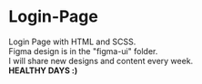 # Login-Page
Login Page with HTML and SCSS.<br>
Figma design is in the "figma-ui" folder.<br>
I will share new designs and content every week.<br>
<b>HEALTHY DAYS :)</b>

